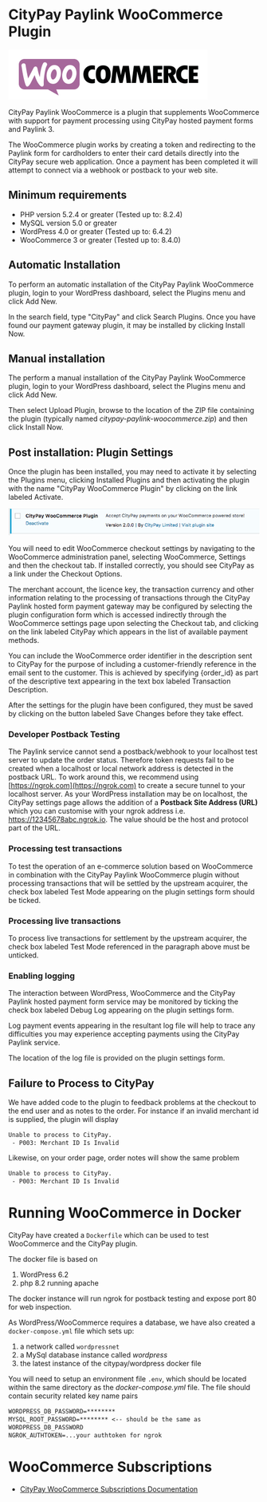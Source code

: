 CityPay Paylink WooCommerce Plugin
==================================

![WooCommerce Logo](assets/woocommerce.png) 


CityPay Paylink WooCommerce is a plugin that supplements WooCommerce with
support for payment processing using CityPay hosted payment forms and Paylink 3.

The WooCommerce plugin works by creating a token and redirecting to the
Paylink form for cardholders to enter their card details directly into
the CityPay secure web application. Once a payment has been completed it
will attempt to connect via a webhook or postback to your web site.  

## Minimum requirements 

* PHP version 5.2.4 or greater (Tested up to: 8.2.4)
* MySQL version 5.0 or greater
* WordPress 4.0 or greater (Tested up to: 6.4.2)
* WooCommerce 3 or greater (Tested up to: 8.4.0)

## Automatic Installation

To perform an automatic installation of the CityPay Paylink WooCommerce plugin,
login to your WordPress dashboard, select the Plugins menu and click Add New.

In the search field, type "CityPay" and click Search Plugins. Once you have
found our payment gateway plugin, it may be installed by clicking Install Now.

## Manual installation

The perform a manual installation of the CityPay Paylink WooCommerce plugin,
login to your WordPress dashboard, select the Plugins menu and click Add New. 

Then select Upload Plugin, browse to the location of the ZIP file containing
the plugin (typically named *citypay-paylink-woocommerce.zip*) and then click
Install Now.

## Post installation: Plugin Settings 

Once the plugin has been installed, you may need to activate it by selecting
the Plugins menu, clicking Installed Plugins and then activating the plugin
with the name "CityPay WooCommerce Plugin" by clicking on the link labeled
Activate.

![WooCommerce Logo](assets/activate_module.png)

You will need to edit WooCommerce checkout settings by navigating to the 
WooCommerce administration panel, selecting WooCommerce, Settings and then 
the checkout tab. If installed correctly, you should see CityPay as a link
under the Checkout Options.

The merchant account, the licence key, the transaction currency and other
information relating to the processing of transactions through the CityPay
Paylink hosted form payment gateway may be configured by selecting the
plugin configuration form which is accessed indirectly through the
WooCommerce settings page upon selecting the Checkout tab, and clicking on
the link labeled CityPay which appears in the list of available payment
methods.

You can include the WooCommerce order identifier in the description sent
to CityPay for the purpose of including a customer-friendly reference in
the email sent to the customer. This is
achieved by specifying {order_id} as part of the descriptive text appearing
in the text box labeled Transaction Description.

After the settings for the plugin have been configured, they must be saved
by clicking on the button labeled Save Changes before they take effect.

### Developer Postback Testing

The Paylink service cannot send a postback/webhook to your localhost test server
to update the order status. Therefore token requests fail to be created when 
a localhost or local network address is detected in the postback URL. To work 
around this, we recommend using [https://ngrok.com](https://ngrok.com) to create
a secure tunnel to your localhost server. As your WordPress installation may be 
on localhost, the CityPay settings page allows the addition of a 
**Postback Site Address (URL)** which you can customise with your ngrok address i.e.
https://12345678abc.ngrok.io. The value should be the host and protocol part of the 
URL.
 
### Processing test transactions

To test the operation of an e-commerce solution based on WooCommerce in
combination with the CityPay Paylink WooCommerce plugin without processing
transactions that will be settled by the upstream acquirer, the check box
labeled Test Mode appearing on the plugin settings form should be ticked.

### Processing live transactions

To process live transactions for settlement by the upstream acquirer, the
check box labeled Test Mode referenced in the paragraph above must be
unticked.

### Enabling logging 

The interaction between WordPress, WooCommerce and the CityPay Paylink
hosted payment form service may be monitored by ticking the check box labeled
Debug Log appearing on the plugin settings form.

Log payment events appearing in the resultant log file will help to trace
any difficulties you may experience accepting payments using the CityPay
Paylink service.

The location of the log file is provided on the plugin settings form.

## Failure to Process to CityPay

We have added code to the plugin to feedback problems at the checkout to the end user
and as notes to the order. For instance if an invalid merchant id is supplied, the 
plugin will display

```
Unable to process to CityPay.
 - P003: Merchant ID Is Invalid
 ```
 
Likewise, on your order page, order notes will show the same problem

```
Unable to process to CityPay.
 - P003: Merchant ID Is Invalid
```

# Running WooCommerce in Docker

CityPay have created a `Dockerfile` which can be used to test WooCommerce and the 
CityPay plugin. 

The docker file is based on 
1. WordPress 6.2
2. php 8.2 running apache

The docker instance will run ngrok for postback testing and expose port 80 for web 
inspection.

As WordPress/WooCommerce requires a database, we have also created a `docker-compose.yml` file
which sets up:
1. a network called `wordpressnet`
2. a MySql database instance called *wordpress*
3. the latest instance of the citypay/wordpress docker file

You will need to setup an environment file `.env`, which should be located within the same 
directory as the *docker-compose.yml* file. The file should contain security related 
key name pairs 
```
WORDPRESS_DB_PASSWORD=********
MYSQL_ROOT_PASSWORD=******** <-- should be the same as WORDPRESS_DB_PASSWORD 
NGROK_AUTHTOKEN=...your authtoken for ngrok
```

# WooCommerce Subscriptions

* [CityPay WooCommerce Subscriptions Documentation](src/wc-subscriptions.md)

 